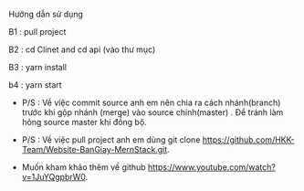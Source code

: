 Hướng dẫn sử dụng 

B1 : pull project 

B2 : cd Clinet and cd api (vào thư mục)

B3 : yarn install

b4 : yarn start


* P/S : Về việc commit source anh em nên chia ra cách nhánh(branch) trước khi gộp nhánh (merge) vào source chính(master) . Để tránh làm hỏng source master khi đồng bộ.

* P/S : Về việc pull project anh em dùng git clone https://github.com/HKK-Team/Website-BanGiay-MernStack.git.
* Muốn kham khảo thêm về github https://www.youtube.com/watch?v=1JuYQgpbrW0.

